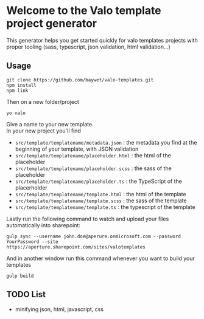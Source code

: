 # Welcome to the Valo template project generator
This generator helps you get started quickly for valo templates projects with proper tooling (sass, typescript, json validation, html validation...)
## Usage
```Shell
git clone https://github.com/baywet/valo-templates.git
npm install
npm link
```
Then on a new folder/project
```Shell
yo valo
```
Give a name to your new template.  
In your new project you'll find
- `src/template/templatename/metadata.json` : the metadata you find at the beginning of your template, with JSON validation
- `src/template/templatename/placeholder.html` : the html of the placeholder
- `src/template/templatename/placeholder.scss` : the sass of the placeholder
- `src/template/templatename/placeholder.ts` : the TypeScript of the placerholder
- `src/template/templatename/template.html` : the html of the template 
- `src/template/templatename/template.scss` : the sass of the template
- `src/template/templatename/template.ts` : the typescript of the template

Lastly run the following command to watch and upload your files automatically into sharepoint:
```Shell
gulp sync --username john.doe@aperure.onmicrosoft.com --password YourPassword --site https://aperture.sharepoint.com/sites/valotemplates
```
And in another window run this command whenever you want to build your templates
```Shell
gulp build
```

## TODO List
- minifying json, html, javascript, css